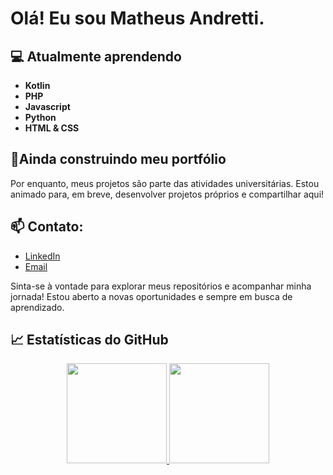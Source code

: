 # Olá! Eu sou Matheus Andretti.

## 💻 Atualmente aprendendo
- **Kotlin**
- **PHP**
- **Javascript**
- **Python**
- **HTML & CSS**

## 💼Ainda construindo meu portfólio

Por enquanto, meus projetos são parte das atividades universitárias. Estou animado para, em breve, desenvolver projetos próprios e compartilhar aqui!

## 📫 **Contato**:
- [LinkedIn](https://www.linkedin.com/in/matheus-andretti/)
- [Email](andrettiguermo@gmail.com)

Sinta-se à vontade para explorar meus repositórios e acompanhar minha jornada! Estou aberto a novas oportunidades e sempre em busca de aprendizado.

## 📈 Estatísticas do GitHub

<div align="center">
  <a href="https://github.com/DouglasSRM">
    <img height="160em" src="https://github-readme-stats-sigma-five.vercel.app/api?username=matheusandretti&show_icons=true&theme=swift&include_all_commits=true&count_private=true"/>
    <img height="160em" src= "https://github-readme-stats.vercel.app/api/top-langs/?username=matheusandretti&layout=compact&theme=default"/>
</div>

